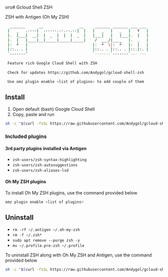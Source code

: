 ого# Gcloud Shell ZSH

ZSH with Antigen (Oh My ZSH)

```sh
  _______      __                __     _______ _______ ___ ___ 
 |   _   .----|  .-----.--.--.--|  |   |   _   |   _   |   Y   |
 |.  |___|  __|  |  _  |  |  |  _  |   |___|   |   |___|.  |   |
 |.  |   |____|__|_____|_____|_____|    /  ___/|____   |.  _   |
 |:  ┴   |                             |:  ┴  \|:  ┴   |:  |   |
 |::.. . |                             |::.. . |::.. . |::.|:. |
 `-------’                             `-------`-------`--- ---
                                                                
 Feature rich Google Cloud Shell with ZSH                       
                                                                
 Check for updates https://github.com/Andygol/gcloud-shell-zsh  

 Use omz plugin enable <list of plugins> to add couple of them
```

## Install

1. Open default (bash) Google Cloud Shell
2. Copy, paste and run

```sh
sh -c "$(curl -fsSL https://raw.githubusercontent.com/Andygol/gcloud-shell-zsh/main/install.sh)"
```

### Included plugins

#### 3rd party plugins installed via Antigen

- `zsh-users/zsh-syntax-highlighting`
- `zsh-users/zsh-autosuggestions`
- `zsh-users/zsh-aliases-lsd`

#### Oh My ZSH plugins

To install Oh My ZSH plugins, use the command provided below

```sh
omz plugin enable <list of plugins>
```

## Uninstall

- `rm -rf ~/.antigen ~/.oh-my-zsh`
- `rm -f ~/.zsh*`
- `sudo apt remove --purge zsh -y`
- `mv ~/.profile.pre-zsh ~/.profile`

To uninstall ZSH along with Oh My ZSH and Antigen, use the command provided below

```sh
sh -c "$(curl -fsSL https://raw.githubusercontent.com/Andygol/gcloud-shell-zsh/main/uninstall.sh)"
```
